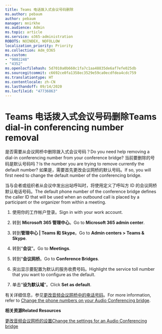 ```yaml
---
title: Teams 电话拨入式会议号码删除
ms.author: pebaum
author: pebaum
manager: mnirkhe
ms.audience: Admin
ms.topic: article
ms.service: o365-administration
ROBOTS: NOINDEX, NOFOLLOW
localization_priority: Priority
ms.collection: Adm_O365
ms.custom:
- "9002248"
- "4352"
ms.openlocfilehash: 5d7010a0b660c1fa7c1aa48835de6af7efe025db
ms.sourcegitcommit: c6692ce0fa1358ec3529e59ca0ecdfdea4cdc759
ms.translationtype: HT
ms.contentlocale: zh-CN
ms.lasthandoff: 09/14/2020
ms.locfileid: "47736863"
---
```

# <a name="teams-dial-in-conferencing-number-removal"></a><span data-ttu-id="c2148-102">Teams 电话拨入式会议号码删除</span><span class="sxs-lookup"><span data-stu-id="c2148-102">Teams dial-in conferencing number removal</span></span>

<span data-ttu-id="c2148-103">是否需要从会议网桥中删除拨入式会议号码？</span><span class="sxs-lookup"><span data-stu-id="c2148-103">Do you need help removing a dial-in conferencing number from your conference bridge?</span></span> <span data-ttu-id="c2148-104">当前要删除的号码是默认号码吗？</span><span class="sxs-lookup"><span data-stu-id="c2148-104">Is the number you are trying to remove currently the default number?</span></span> <span data-ttu-id="c2148-105">如果是，需要首先更改会议网桥的默认号码。</span><span class="sxs-lookup"><span data-stu-id="c2148-105">If so, you will first need to change the default number of the conferencing bridge.</span></span>

<span data-ttu-id="c2148-106">当与会者或组织者从会议中发出出站呼叫时，将使用定义了呼叫方 ID 的会议网桥默认电话号码。</span><span class="sxs-lookup"><span data-stu-id="c2148-106">The default phone number of the conference bridge defines the caller ID that will be used when an outbound call is placed by a participant or the organizer from within a meeting.</span></span>

1. <span data-ttu-id="c2148-107">使用你的工作帐户登录。</span><span class="sxs-lookup"><span data-stu-id="c2148-107">Sign in with your work account.</span></span>

2. <span data-ttu-id="c2148-108">转到 **Microsoft 365 管理中心**。</span><span class="sxs-lookup"><span data-stu-id="c2148-108">Go to **Microsoft 365 admin center**.</span></span>

3. <span data-ttu-id="c2148-109">转到**管理中心 | Teams 和 Skype**。</span><span class="sxs-lookup"><span data-stu-id="c2148-109">Go to **Admin centers > Teams & Skype**.</span></span>

4. <span data-ttu-id="c2148-110">转到“**会议**”。</span><span class="sxs-lookup"><span data-stu-id="c2148-110">Go to **Meetings**.</span></span>

5. <span data-ttu-id="c2148-111">转到“**会议网桥**。</span><span class="sxs-lookup"><span data-stu-id="c2148-111">Go to **Conference Bridges**.</span></span>

6. <span data-ttu-id="c2148-112">突出显示要配置为默认的服务收费号码。</span><span class="sxs-lookup"><span data-stu-id="c2148-112">Highlight the service toll number that you want to configure as the default.</span></span>

7. <span data-ttu-id="c2148-113">单击“**设为默认域**”。</span><span class="sxs-lookup"><span data-stu-id="c2148-113">Click **Set as default**.</span></span>

<span data-ttu-id="c2148-114">有关详细信息，参见[更改音频会议网桥中的电话号码](https://docs.microsoft.com/microsoftteams/change-the-phone-numbers-on-your-audio-conferencing-bridge)。</span><span class="sxs-lookup"><span data-stu-id="c2148-114">For more information, refer to [Change the phone numbers on your Audio Conferencing bridge](https://docs.microsoft.com/microsoftteams/change-the-phone-numbers-on-your-audio-conferencing-bridge).</span></span>

<span data-ttu-id="c2148-115">**相关资源**</span><span class="sxs-lookup"><span data-stu-id="c2148-115">**Related Resources**</span></span>

[<span data-ttu-id="c2148-116">更改音频会议网桥的设置</span><span class="sxs-lookup"><span data-stu-id="c2148-116">Change the settings for an Audio Conferencing bridge</span></span>](https://docs.microsoft.com/microsoftteams/change-the-settings-for-an-audio-conferencing-bridge)
